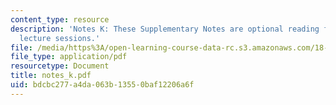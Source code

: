 ```yaml
---
content_type: resource
description: 'Notes K: These Supplementary Notes are optional reading for the corresponding
  lecture sessions.'
file: /media/https%3A/open-learning-course-data-rc.s3.amazonaws.com/18-901-introduction-to-topology-fall-2004/bdcbc277a4da063b13550baf12206a6f_notes_k.pdf
file_type: application/pdf
resourcetype: Document
title: notes_k.pdf
uid: bdcbc277-a4da-063b-1355-0baf12206a6f
---
```

